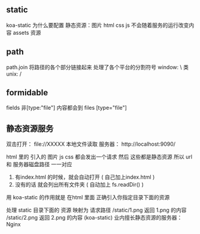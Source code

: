 ## static 
koa-static 
为什么要配置
静态资源：图片 html css js    不会随着服务的运行改变内容
assets 资源 

## path 
path.join 将路径的各个部分链接起来 处理了各个平台的分割符号 window: \  类unix: /

## formidable 
fields 非[type:"file"] 内容都会到
files [type="file"] 

## 静态资源服务
双击打开：
file://XXXXX  本地文件读取
服务器：
http://localhost:9090/
<!-- 访问图片的时候， 发出了一个请求 -->
html 里的 引入的 图片 js css 都会发出一个请求 然后 这些都是静态资源 所以 url 和 服务器磁盘路径 一一对应
1. 有index.html 的时候，就会自动打开   (  自己加上index.html  )
2. 没有的话 就会列出所有文件夹         (  自动加上 fs.readDir()  )

用 koa-static 的作用就是 在html 里面 正确引入你指定目录下面的资源

处理 static 目录下面的 资源 映射为 请求路径
/static/1.png 返回 1.png 的内容
/static/2.png 返回 2.png 的内容
(koa-static)
业内擅长静态资源的服务器： Nginx

